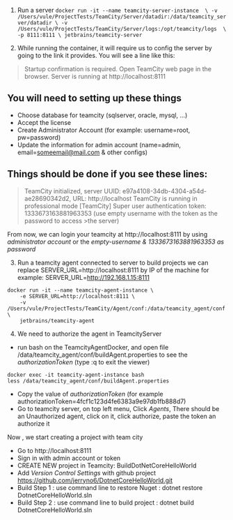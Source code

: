 1. Run a server
`docker run -it --name teamcity-server-instance  \
    -v /Users/vule/ProjectTests/TeamCity/Server/datadir:/data/teamcity_server/datadir \
    -v /Users/vule/ProjectTests/TeamCity/Server/logs:/opt/teamcity/logs  \
    -p 8111:8111 \
    jetbrains/teamcity-server`

2. While running the container, it will require us to config the server by going to the link it provides.
You will see a line like this:
>Startup confirmation is required. Open TeamCity web page in the browser. Server is running at http://localhost:8111

## You will need to setting up these things
- Choose database for teamcity (sqlserver, oracle, mysql, ...)
- Accept the license
- Create Administrator Account (for example: username=root, pw=password)
- Update the information for admin account (name=admin, email=someemail@mail.com & other configs)

## Things should be done if you see these lines:

>TeamCity initialized, server UUID: e97a4108-34db-4304-a54d-ae28690342d2, URL: http://localhost
>TeamCity is running in professional mode
>[TeamCity] Super user authentication token: 1333673163881963353 (use empty username with the token as the password to access >the server)

From now, we can login your teamcity at http://localhost:8111 by using *administrator account* or the *empty-username & 1333673163881963353 as password*

3. Run a teamcity agent connected to server to build projects
we can replace SERVER_URL=http://localhost:8111 by IP of the machine for example: SERVER_URL=http://192.168.1.15:8111 
```
docker run -it --name teamcity-agent-instance \
    -e SERVER_URL=http://localhost:8111 \ 
    -v /Users/vule/ProjectTests/TeamCity/Agent/conf:/data/teamcity_agent/conf  \      
    jetbrains/teamcity-agent
```

4. We need to authorize the agent in TeamcityServer
- run bash on the TeamcityAgentDocker, and open file /data/teamcity_agent/conf/buildAgent.properties to see the *authorizationToken* (type :q to exit the viewer)

```
docker exec -it teamcity-agent-instance bash
less /data/teamcity_agent/conf/buildAgent.properties
```
- Copy the value of *authorizationToken* (for example authorizationToken=4fcf1c123d4fe6383a9e97db1fb888d7)
- Go to teamcity server, on top left menu, Click *Agents*, There should be an Unauthorized agent, click on it, click authorize, paste the token an authorize it

Now , we start creating a project with team city
- Go to http://localhost:8111
- Sign in with admin account or token
- CREATE NEW project in Teamcity: BuildDotNetCoreHelloWorld
- Add *Version Control Settings* with github project https://github.com/jerryno6/DotnetCoreHelloWorld.git
- Build Step 1 : use command line to restore Nuget : dotnet restore DotnetCoreHelloWorld.sln
- Build Step 2 : use command line to build project : dotnet build DotnetCoreHelloWorld.sln
